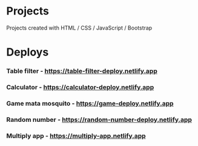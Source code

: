 # Projects
Projects created with HTML / CSS / JavaScript / Bootstrap

# Deploys
### Table filter - https://table-filter-deploy.netlify.app
### Calculator - https://calculator-deploy.netlify.app
### Game mata mosquito - https://game-deploy.netlify.app
### Random number - https://random-number-deploy.netlify.app
### Multiply app - https://multiply-app.netlify.app
